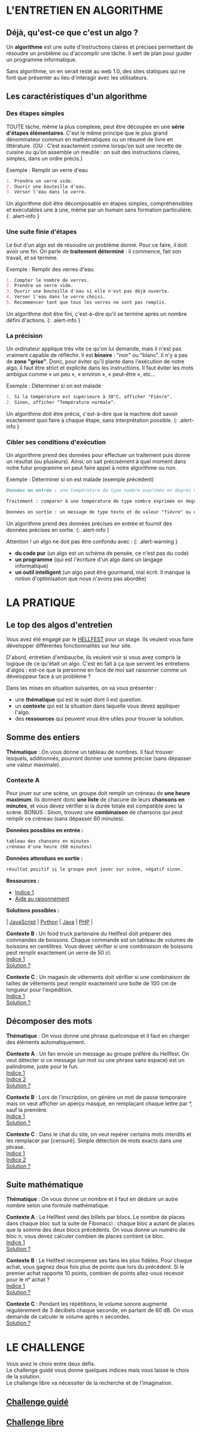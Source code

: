 # L'ENTRETIEN EN ALGORITHME

## Déjà, qu'est-ce que c'est un algo ?

Un **algorithme** est une suite d'instructions claires et précises permettant de résoudre un problème ou d'accomplir une tâche. Il sert de plan pour guider un programme informatique.

Sans algorithme, on en serait resté au web 1.0, des sites statiques qui ne font que présenter au lieu d'interagir avec les utilisateurs.

## Les caractéristiques d'un algorithme

### Des étapes simples

TOUTE tâche, même la plus complexe, peut être découpée en une **série d'étapes élémentaires**. C'est le même principe que le plus grand dénominateur commun en mathématiques ou un résumé de livre en littérature. (OU : C’est exactement comme lorsqu’on suit une recette de cuisine ou qu’on assemble un meuble : on suit des instructions claires, simples, dans un ordre précis.)

Exemple : Remplir un verre d'eau

```md
1. Prendre un verre vide.
2. Ouvrir une bouteille d'eau.
3. Verser l'eau dans le verre.
```

Un algorithme doit être décomposable en étapes simples, compréhensibles et exécutables une à une, même par un humain sans formation particulière.
{: .alert-info }

### Une suite finie d'étapes

Le but d'un algo est de résoudre un problème donné. Pour ce faire, il doit avoir une fin. On parle de **traitement déterminé** : il commence, fait son travail, et se termine.

Exemple : Remplir des verres d'eau.

```md
1. Compter le nombre de verres.
2. Prendre un verre vide.
3. Ouvrir une bouteille d'eau si elle n'est pas déjà ouverte.
4. Verser l'eau dans le verre choisi.
5. Recommencer tant que tous les verres ne sont pas remplis.
```

Un algorithme doit être fini, c'est-à-dire qu'il se termine après un nombre défini d'actions.
{: .alert-info }

### La précision

Un ordinateur applique très vite ce qu'on lui demande, mais il n'est pas vraiment capable de réfléchir. Il est **binaire** : "noir" ou "blanc". Il n'y a pas de **zone "grise"**. Donc, pour éviter qu'il plante dans l'exécution de notre algo, il faut être strict et explicite dans les instructions. Il faut éviter les mots ambigus comme « un peu », « environ », « peut-être », etc...

Exemple : Déterminer si on est malade

```md
1. Si la température est supérieure à 38°C, afficher "Fièvre".
2. Sinon, afficher "Température normale".
```

Un algorithme doit être précis, c'est-à-dire que la machine doit savoir exactement quoi faire à chaque étape, sans interprétation possible.
{: .alert-info }

### Cibler ses conditions d'exécution

Un algorithme prend des données pour effectuer un traitement puis donne un résultat (ou plusieurs). Ainsi, on sait précisément à quel moment dans notre futur programme on peut faire appel à notre algorithme ou non.

Exemple : Déterminer si on est malade (exemple précédent)

```md
Données en entrée : une température de type nombre exprimée en degrés Celsius.

Traitement : comparer à une température de type nombre exprimée en degrés Celsius et de valeur "38".

Données en sortie : un message de type texte et de valeur "fièvre" ou de valeur "température normale".
```

Un algorithme prend des données précises en entrée et fournit des données précises en sortie.
{: .alert-info }

Attention !
un algo ne doit pas être confondu avec :
{: .alert-warning }

- **du code pur** (un algo est un schéma de pensée, ce n'est pas du code)
- **un programme** (qui est l'écriture d'un algo dans un langage informatique)
- **un outil intelligent** (un algo peut être gourmand, mal écrit. Il manque la notion d'optimisation que nous n'avons pas abordée)

# LA PRATIQUE

## Le top des algos d'entretien

Vous avez été engagé par le [HELLFEST](https://fr.wikipedia.org/wiki/Hellfest) pour un stage. Ils veulent vous faire développer différentes fonctionnalités sur leur site.

D'abord, entretien d'embauche, ils veulent voir si vous avez compris la logique de ce qu'était un algo. C'est en fait à ça que servent les entretiens d'algos : est-ce que la personne en face de moi sait raisonner comme un développeur face à un problème ?

Dans les mises en situation suivantes, on va vous présenter :

- une **thématique** qui est le sujet dont il est question.
- un **contexte** qui est la situation dans laquelle vous devez appliquer l'algo.
- des **ressources** qui peuvent vous être utiles pour trouver la solution.

## Somme des entiers

**Thématique** : On vous donne un tableau de nombres. Il faut trouver lesquels, additionnés, pourront donner une somme précise (sans dépasser une valeur maximale).

### Contexte A

Pour jouer sur une scène, un groupe doit remplir un créneau de **une heure maximum**. Ils donnent donc **une liste** de chacune de leurs **chansons en minutes**, et vous devez vérifier si la durée totale est compatible avec la scène.
BONUS : Sinon, trouvez une **combinaison** de chansons qui peut remplir ce créneau (sans dépasser 60 minutes).

**Données possibles en entrée :**

```markdown
tableau des chansons en minutes
créneau d'une heure (60 minutes)
```

**Données attendues en sortie :**

```markdown
résultat positif si le groupe peut jouer sur scène, négatif sinon.
```

**Ressources :**

- [Indice 1](https://developer.mozilla.org/fr/docs/Web/JavaScript/Guide/Loops_and_iteration)
- [Aide au raisonnement](resources/intSum_exampleA.md)

**Solutions possibles :**

| [JavaScript](solutions/contextA/intSum_exA_js.md) | [Python](solutions/intSum_exA_py.md) | [Java](solutions/intSum_exA_java.md) | [PHP](solutions/intSum_exA_php.md) |

**Contexte B** : Un food truck partenaire du Hellfest doit préparer des commandes de boissons. Chaque commande est un tableau de volumes de boissons en centilitres. Vous devez vérifier si une combinaison de boissons peut remplir exactement un verre de 50 cl.  
[Indice 1](https://developer.mozilla.org/fr/docs/Web/JavaScript/Guide/Loops_and_iteration)  
[Solution ?](docs/integersSum_exampleB.md)

**Contexte C** : Un magasin de vêtements doit vérifier si une combinaison de tailles de vêtements peut remplir exactement une boîte de 100 cm de longueur pour l'expédition.  
[Indice 1](https://developer.mozilla.org/fr/docs/Web/JavaScript/Guide/Loops_and_iteration)  
[Solution ?](docs/integersSum_exampleC.md)

## Décomposer des mots

**Thématique** : On vous donne une phrase quelconque et il faut en changer des éléments automatiquement.

**Contexte A** : Un fan envoie un message au groupe préféré du Hellfest. On veut détecter si ce message (un mot ou une phrase sans espace) est un palindrome, juste pour le fun.  
[Indice 1](https://developer.mozilla.org/fr/docs/Web/JavaScript/Reference/Global_Objects/String/split)  
[Indice 2](https://developer.mozilla.org/fr/docs/Web/JavaScript/Reference/Global_Objects/Array/reverse)  
[Solution ?](docs/stringsManipulation_exampleA.md)

**Contexte B** : Lors de l'inscription, on génère un mot de passe temporaire mais on veut afficher un aperçu masqué, en remplaçant chaque lettre par \*, sauf la première.  
[Indice 1](https://developer.mozilla.org/fr/docs/Web/JavaScript/Reference/Global_Objects/String/repeat)  
[Solution ?](docs/stringsManipulation_exampleB.md)

**Contexte C** : Dans le chat du site, on veut repérer certains mots interdits et les remplacer par [censuré]. Simple détection de mots exacts dans une phrase.  
[Indice 1](https://developer.mozilla.org/fr/docs/Web/JavaScript/Reference/Global_Objects/Array/map)  
[Indice 2](https://developer.mozilla.org/fr/docs/Web/JavaScript/Reference/Global_Objects/Array/includes)  
[Solution ?](docs/stringsManipulation_exampleC.md)

## Suite mathématique

**Thématique** : On vous donne un nombre et il faut en déduire un autre nombre selon une formule mathématique.

**Contexte A** : Le Hellfest vend des billets par blocs. Le nombre de places dans chaque bloc suit la suite de Fibonacci : chaque bloc a autant de places que la somme des deux blocs précédents. On vous donne un numéro de bloc n, vous devez calculer combien de places contient ce bloc.  
[Indice 1](https://fr.wikipedia.org/wiki/Suite_de_Fibonacci)  
[Solution ?](docs/numbers_exampleA.md)

**Contexte B** : Le Hellfest récompense ses fans les plus fidèles. Pour chaque achat, vous gagnez deux fois plus de points que lors du précédent. Si le premier achat rapporte 10 points, combien de points allez-vous recevoir pour le nᵉ achat ?  
[Indice 1](https://developer.mozilla.org/fr/docs/Web/JavaScript/Reference/Global_Objects/Math/pow)  
[Solution ?](docs/numbers_exampleB.md)

**Contexte C** : Pendant les répétitions, le volume sonore augmente régulièrement de 3 décibels chaque seconde, en partant de 60 dB. On vous demande de calculer le volume après n secondes.  
[Solution ?](docs/numbers_exampleC.md)

# LE CHALLENGE

Vous avez le choix entre deux défis.  
Le challenge guidé vous donne quelques indices mais vous laisse le choix de la solution.  
Le challenge libre va nécessiter de la recherche et de l'imagination.

## [Challenge guidé](CHALLENGE_A.md)

## [Challenge libre](CHALLENGE_B.md)
